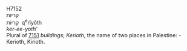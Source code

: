 <body>
  <p>H7152<br>  קריּות  <br> קְרִיוֹת  ‎  q<sup>e</sup>rı̂yôth  <br><i>ker-ee-yoth‘ </i><br>Plural of <a href="h7151.htm">7151</a>  <i>buildings</i>; <i>Kerioth</i>, the name of two places in Palestine: - Kerioth, Kirioth.<br></p>
 </body>